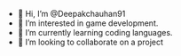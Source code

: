 - 👋 Hi, I’m @Deepakchauhan91
- 👀 I’m interested in game development.
- 🌱 I’m currently learning coding languages.
- 💞️ I’m looking to collaborate on a project

<!---
Deepakchauhan91/Deepakchauhan91 is a ✨ special ✨ repository because its `README.md` (this file) appears on your GitHub profile.
You can click the Preview link to take a look at your changes.
--->
